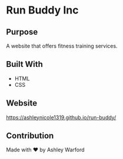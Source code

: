# Run Buddy Inc

## Purpose
A website that offers fitness training services.

## Built With
* HTML
* CSS

## Website
https://ashleynicole1319.github.io/run-buddy/

## Contribution
Made with ❤️ by Ashley Warford
